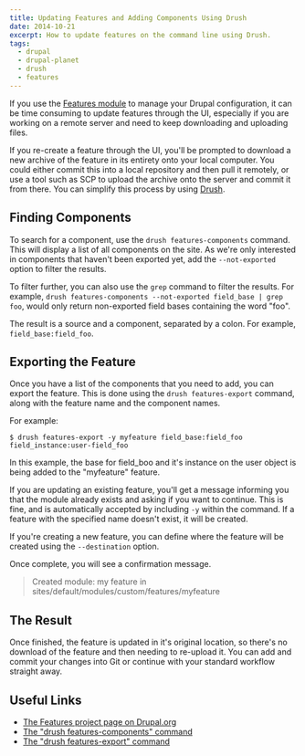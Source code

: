 ```yaml
---
title: Updating Features and Adding Components Using Drush
date: 2014-10-21
excerpt: How to update features on the command line using Drush.
tags:
  - drupal
  - drupal-planet
  - drush
  - features
---
```


If you use the [Features module](http://drupal.org/project/features) to manage
your Drupal configuration, it can be time consuming to update features through
the UI, especially if you are working on a remote server and need to keep
downloading and uploading files.

If you re-create a feature through the UI, you'll be prompted to download a new
archive of the feature in its entirety onto your local computer. You could
either commit this into a local repository and then pull it remotely, or use a
tool such as SCP to upload the archive onto the server and commit it from there.
You can simplify this process by using [Drush](http://drush.org).

## Finding Components

To search for a component, use the `drush features-components` command. This
will display a list of all components on the site. As we're only interested in
components that haven't been exported yet, add the `--not-exported` option to
filter the results.

To filter further, you can also use the `grep` command to filter the results.
For example, `drush features-components --not-exported field_base | grep foo`,
would only return non-exported field bases containing the word "foo".

The result is a source and a component, separated by a colon. For example,
`field_base:field_foo`.

## Exporting the Feature

Once you have a list of the components that you need to add, you can export the
feature. This is done using the `drush features-export` command, along with the
feature name and the component names.

For example:

```language-bash
$ drush features-export -y myfeature field_base:field_foo field_instance:user-field_foo
```

In this example, the base for field_boo and it's instance on the user object is
being added to the "myfeature" feature.

If you are updating an existing feature, you'll get a message informing you that
the module already exists and asking if you want to continue. This is fine, and
is automatically accepted by including `-y` within the command. If a feature
with the specified name doesn't exist, it will be created.

If you're creating a new feature, you can define where the feature will be
created using the `--destination` option.

Once complete, you will see a confirmation message.

> Created module: my feature in sites/default/modules/custom/features/myfeature

## The Result

Once finished, the feature is updated in it's original location, so there's no
download of the feature and then needing to re-upload it. You can add and commit
your changes into Git or continue with your standard workflow straight away.

## Useful Links

- [The Features project page on Drupal.org](http://www.drupal.org/project/features)
- [The "drush features-components" command](http://www.drushcommands.com/drush-6x/features/features-components)
- [The "drush features-export" command](http://www.drushcommands.com/drush-6x/features/features-export)
